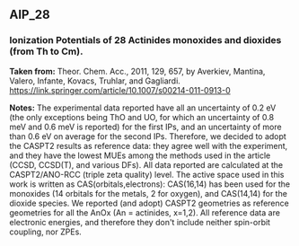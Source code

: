 ## AIP_28
### Ionization Potentials of 28 Actinides monoxides and dioxides (from Th to Cm).

**Taken from:** Theor. Chem. Acc., 2011, 129, 657, by Averkiev, Mantina, Valero, Infante, Kovacs, Truhlar, and Gagliardi. https://link.springer.com/article/10.1007/s00214-011-0913-0
 
**Notes:** The experimental data reported have all an uncertainty of 0.2 eV (the only exceptions being ThO and UO, for which an uncertainty of 0.8 meV and 0.6 meV is reported) for the first IPs, and an uncertainty of more than 0.6 eV on average for the second IPs.
Therefore, we decided to adopt the CASPT2 results as reference data: they agree well with the experiment, and they have the lowest MUEs among the methods used in the article (CCSD, CCSD(T), and various DFs).
All data reported are calculated at the CASPT2/ANO-RCC (triple zeta quality) level.
The active space used in this work is written as CAS(orbitals,electrons): CAS(16,14) has been used for the monoxides (14 orbitals for the metals, 2 for oxygen), and CAS(14,14) for the dioxide species.
We reported (and adopt) CASPT2 geometries as reference geometries for all the AnOx (An = actinides, x=1,2). 
All reference data are electronic energies, and therefore they don't include neither spin-orbit coupling, nor ZPEs.
